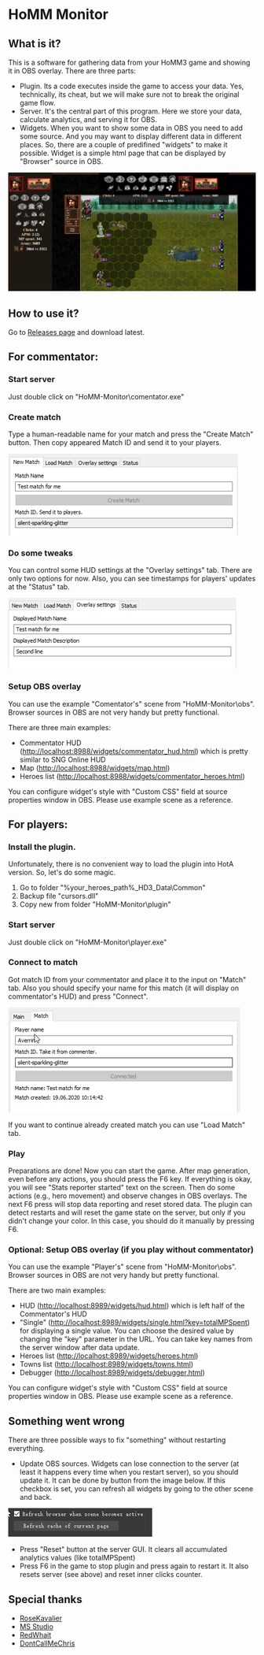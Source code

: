 # HoMM Monitor

## What is it?

This is a software for gathering data from your HoMM3 game and showing it in OBS overlay. There are three parts:

- Plugin. Its a code executes inside the game to access your data. Yes, technically, its cheat, but we will make sure not to break the original game flow.
- Server. It's the central part of this program. Here we store your data, calculate analytics, and serving it for OBS.
- Widgets. When you want to show some data in OBS you need to add some source. And you may want to display different data in different places. So, there are a couple of predifined "widgets" to make it possible. Widget is a simple html page that can be displayed by "Browser" source in OBS.

![create match](https://github.com/averrin/homm-monitor/raw/master/screenshots/player_huds.png)

## How to use it?

Go to [Releases page](https://github.com/averrin/homm-monitor/releases) and download latest.

## For commentator:

### Start server

Just double click on "HoMM-Monitor\comentator.exe"

### Create match

Type a human-readable name for your match and press the "Create Match" button. Then copy appeared Match ID and send it to your players.

![create match](https://github.com/averrin/homm-monitor/raw/master/screenshots/1.png)

### Do some tweaks

You can control some HUD settings at the "Overlay settings" tab. There are only two options for now. Also, you can see timestamps for players' updates at the "Status" tab.

![overlay](https://github.com/averrin/homm-monitor/raw/master/screenshots/2.png)

### Setup OBS overlay

You can use the example "Comentator's" scene from "HoMM-Monitor\obs". Browser sources in OBS are not very handy but pretty functional.

There are three main examples:

- Commentator HUD ([http://localhost:8988/widgets/commentator_hud.html](http://localhost:8988/widgets/commentator_hud.html)) which is pretty similar to SNG Online HUD
- Map ([http://localhost:8988/widgets/map.html](http://localhost:8988/widgets/map.html))
- Heroes list ([http://localhost:8988/widgets/commentator_heroes.html](http://localhost:8988/widgets/commentator_heroes.html))

You can configure widget's style with "Custom CSS" field at source properties window in OBS. Please use example scene as a reference.

## For players:

### Install the plugin.

Unfortunately, there is no convenient way to load the plugin into HotA version. So, let's do some magic.

1. Go to folder "%your_heroes_path%\_HD3_Data\Common"
2. Backup file "cursors.dll"
3. Copy new from folder "HoMM-Monitor\plugin"

### Start server

Just double click on "HoMM-Monitor\player.exe"

### Connect to match

Got match ID from your commentator and place it to the input on "Match" tab. Also you should specify your name for this match (it will display on commentator's HUD) and press "Connect".

![connect](https://github.com/averrin/homm-monitor/raw/master/screenshots/3.png)

If you want to continue already created match you can use "Load Match" tab.

### Play

Preparations are done!
Now you can start the game. After map generation, even before any actions, you should press the F6 key. If everything is okay, you will see "Stats reporter started" text on the screen. Then do some actions (e.g., hero movement) and observe changes in OBS overlays. The next F6 press will stop data reporting and reset stored data. The plugin can detect restarts and will reset the game state on the server, but only if you didn't change your color. In this case, you should do it manually by pressing F6.

### Optional: Setup OBS overlay (if you play without commentator)

You can use the example "Player's" scene from "HoMM-Monitor\obs". Browser sources in OBS are not very handy but pretty functional.

There are two main examples:

- HUD ([http://localhost:8989/widgets/hud.html](http://localhost:8989/widgets/hud.html)) which is left half of the Commentator's HUD
- "Single" ([http://localhost:8989/widgets/single.html?key=totalMPSpent](http://localhost:8989/widgets/single.html?key=totalMPSpent)) for displaying a single value. You can choose the desired value by changing the "key" parameter in the URL. You can take key names from the server window after data update.
- Heroes list ([http://localhost:8989/widgets/heroes.html](http://localhost:8989/widgets/heroes.html))
- Towns list ([http://localhost:8989/widgets/towns.html](http://localhost:8989/widgets/towns.html))
- Debugger ([http://localhost:8989/widgets/debugger.html](http://localhost:8989/widgets/debugger.html))

You can configure widget's style with "Custom CSS" field at source properties window in OBS. Please use example scene as a reference.

## Something went wrong

There are three possible ways to fix "something" without restarting everything.

- Update OBS sources. Widgets can lose connection to the server (at least it happens every time when you restart server), so you should update it. It can be done by button from the image below. If this checkbox is set, you can refresh all widgets by going to the other scene and back.

![refresh](https://github.com/averrin/homm-monitor/raw/master/screenshots/4.png)

- Press "Reset" button at the server GUI. It clears all accumulated analytics values (like totalMPSpent)
- Press F6 in the game to stop plugin and press again to restart it. It also resets server (see above) and reset inner clicks counter.

## Special thanks
- [RoseKavalier](https://github.com/RoseKavalier)
- [MS Studio](https://msstudio.tv/)
- [RedWhait](https://www.twitch.tv/redwhait)
- [DontCallMeChris](https://www.twitch.tv/dontcallmechris)